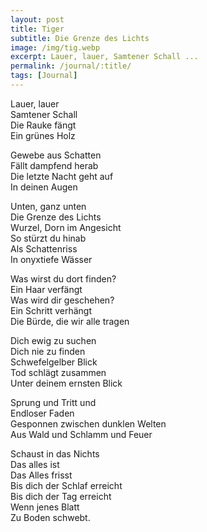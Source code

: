 ```yaml
---
layout: post
title: Tiger
subtitle: Die Grenze des Lichts
image: /img/tig.webp
excerpt: Lauer, lauer, Samtener Schall ...
permalink: /journal/:title/
tags: [Journal]
---
```


Lauer, lauer  
Samtener Schall  
Die Rauke fängt  
Ein grünes Holz

Gewebe aus Schatten  
Fällt dampfend herab  
Die letzte Nacht geht auf  
In deinen Augen

Unten, ganz unten  
Die Grenze des Lichts  
Wurzel, Dorn im Angesicht  
So stürzt du hinab  
Als Schattenriss  
In onyxtiefe Wässer

Was wirst du dort finden?  
Ein Haar verfängt  
Was wird dir geschehen?  
Ein Schritt verhängt  
Die Bürde, die wir alle tragen

Dich ewig zu suchen  
Dich nie zu finden  
Schwefelgelber Blick  
Tod schlägt zusammen  
Unter deinem ernsten Blick

Sprung und Tritt und  
Endloser Faden  
Gesponnen zwischen dunklen Welten  
Aus Wald und Schlamm und Feuer

Schaust in das Nichts  
Das alles ist  
Das Alles frisst  
Bis dich der Schlaf erreicht  
Bis dich der Tag erreicht  
Wenn jenes Blatt  
Zu Boden schwebt.